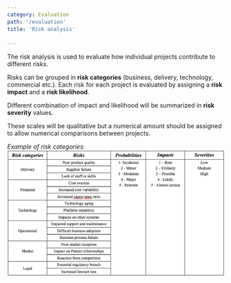 ```yaml
---
category: Evaluation
path: '/evaluation'
title: 'Risk analysis'

---
```


The risk analysis is used to evaluate how individual projects contribute to different risks.

Risks can be grouped in **risk categories** (business, delivery, technology, commercial etc.).
Each risk for each project is evaluated by assigning a **risk impact** and a **risk likelihood**.

Different combination of impact and likelihood will be summarized in **risk severity** values.

These scales will be qualitative but a numerical amount should be assigned to allow numerical
comparisons between projects.

_Example of risk categories:_
![alt text](../images/eval_risk_categories.png "Example of risk categories")

